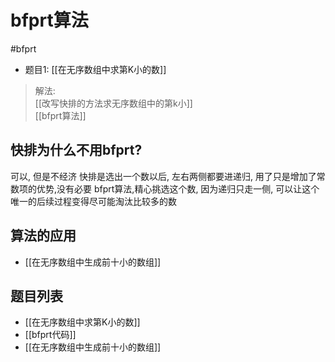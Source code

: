 # bfprt算法

#bfprt 

- 题目1: [[在无序数组中求第K小的数]]
>解法:  
>[[改写快排的方法求无序数组中的第k小]]  
>[[bfprt算法]]

## 快排为什么不用bfprt?
可以, 但是不经济
快排是选出一个数以后, 左右两侧都要进递归, 用了只是增加了常数项的优势,没有必要
bfprt算法,精心挑选这个数, 因为递归只走一侧, 可以让这个唯一的后续过程变得尽可能淘汰比较多的数


## 算法的应用
- [[在无序数组中生成前十小的数组]]



## 题目列表
- [[在无序数组中求第K小的数]]  
- [[bfprt代码]]  
- [[在无序数组中生成前十小的数组]]
